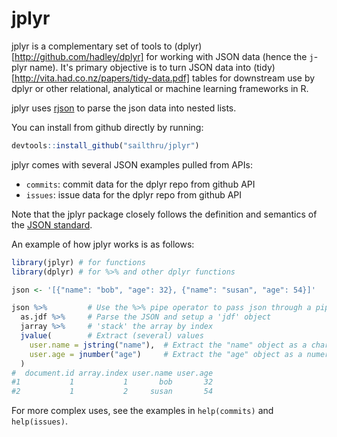 # jplyr

jplyr is a complementary set of tools to (dplyr)[http://github.com/hadley/dplyr]
for working with JSON data (hence the `j`-plyr name). It's primary objective is 
to turn JSON data into (tidy)[http://vita.had.co.nz/papers/tidy-data.pdf] tables 
for downstream use by dplyr or other relational, analytical or machine learning 
frameworks in R.

jplyr uses [rjson](http://cran.r-project.org/web/packages/rjson/index.html) to
parse the json data into nested lists.

You can install from github directly by running:

```R
devtools::install_github("sailthru/jplyr")
```

jplyr comes with several JSON examples pulled from APIs:

* `commits`: commit data for the dplyr repo from github API
* `issues`: issue data for the dplyr repo from github API

Note that the jplyr package closely follows the definition and semantics of the
[JSON standard](http://json.org/).

An example of how jplyr works is as follows:

```R
library(jplyr) # for functions
library(dplyr) # for %>% and other dplyr functions

json <- '[{"name": "bob", "age": 32}, {"name": "susan", "age": 54}]'

json %>%         # Use the %>% pipe operator to pass json through a pipeline 
  as.jdf %>%     # Parse the JSON and setup a 'jdf' object
  jarray %>%     # 'stack' the array by index
  jvalue(        # Extract (several) values
    user.name = jstring("name"),  # Extract the "name" object as a character column "user.name"
    user.age = jnumber("age")     # Extract the "age" object as a numeric column "user.age"
  )
#  document.id array.index user.name user.age
#1           1           1       bob       32
#2           1           2     susan       54
```

For more complex uses, see the examples in `help(commits)` and `help(issues)`.


